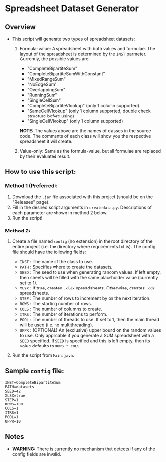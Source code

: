 # Spreadsheet Dataset Generator

## Overview
- This script will generate two types of spreadsheet datasets:
    1. Formula-value: A spreadsheet with both values and formulae. The layout of the spreadsheet is determined by the `INST` parmeter. Currently, the possible values are:
        - "CompleteBipartiteSum"
        - "CompleteBipartiteSumWithConstant"
        - "MixedRangeSum"
        - "NoEdgeSum"
        - "OverlappingSum"
        - "RunningSum"
        - "SingleCellSum"
        - "CompleteBipartiteVlookup"    (only 1 column supported)
        - "SameCellVlookup"             (only 1 column supported, double check structure before using)
        - "SingleCellVlookup"           (only 1 column supported)
    
        **NOTE:** The values above are the names of classes in the source code. The comments of each class will show you the respective spreadsheet it will create.

    2. Value-only: Same as the formula-value, but all formulae are replaced by their evaluated result.

## How to use this script:

### Method 1 (Preferred):
1. Download the `.jar` file associated with this project (should be on the "Releases" page).
2. Fill in the desired script arguments in `createdata.py`. Descriptions of each parameter are shown in method 2 below.
3. Run the script!

### Method 2:
1. Create a file named `config` (no extension) in the root directory of the entire project (i.e. the directory where requirements.txt is). The config file should have the following fields:
    - `INST`    : The name of the class to use.
    - `PATH`    : Specifies where to create the datasets.
    - `SEED`    : The seed to use when generating random values. If left empty, then sheets will be filled with the same placeholder value (currently set to 1).
    - `XLSX`    : If true, creates `.xlsx` spreadsheets. Otherwise, creates `.ods` spreadsheets.
    - `STEP`    : The number of rows to increment by on the next iteration.
    - `ROWS`    : The starting number of rows.
    - `COLS`    : The number of columns to create.
    - `ITRS`    : The number of iterations to perform.
    - `POOL`    : The number of threads to use. If set to 1, then the main thread will be used (i.e. no multithreading).
    - `UPPR`    : (OPTIONAL) An (exclusive) upper bound on the random values to use. Only applicable if you generate a SUM spreadsheet with a `SEED` specified. If `SEED` is specified and this is left empty, then its value defaults to `ROWS * COLS`.

2. Run the script from `Main.java`.

## Sample `config` file:
```
INST=CompleteBipartiteSum
PATH=datasets
SEED=42
XLSX=true
STEP=1
ROWS=100
COLS=1
ITRS=1
POOL=1
UPPR=10
```

## Notes
- **WARNING:** There is currently no mechanism that detects if any of the config fields are invalid.
